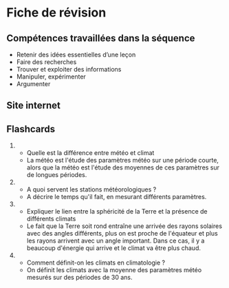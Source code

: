 # Fiche de révision


## Compétences travaillées dans la séquence
- Retenir des idées essentielles d’une leçon
- Faire des recherches 
- Trouver et exploiter des informations
- Manipuler, expérimenter
- Argumenter

## Site internet



## Flashcards


<div markdown class="flashcard">

1. 
    - Quelle est la différence entre météo et climat
    - La météo est l'étude des paramètres météo sur une période courte, alors que la météo est l'étude des moyennes de ces paramètres sur de longues périodes.
2. 
    - A quoi servent les stations météorologiques ?
    - A décrire le temps qu'il fait, en mesurant différents paramètres.
3. 
    - Expliquer le lien entre la sphéricité de la Terre et la présence de différents climats
    - Le fait que la Terre soit rond entraîne une arrivée des rayons solaires avec des angles différents, plus on est proche de l'équateur et plus les rayons arrivent avec un angle important. Dans ce cas, il y a beaucoup d'énergie qui arrive et le climat va être plus chaud.
4. 
   - Comment définit-on les climats en climatologie ?
   - On définit les climats avec la moyenne des paramètres météo mesurés sur des périodes de 30 ans.

</div>
